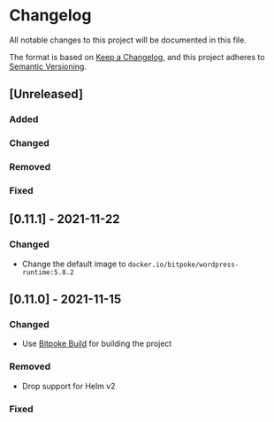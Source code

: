 # Changelog
All notable changes to this project will be documented in this file.

The format is based on [Keep a Changelog](https://keepachangelog.com/en/1.0.0/), and this project
adheres to [Semantic Versioning](https://semver.org/spec/v2.0.0.html).

## [Unreleased]
### Added
### Changed
### Removed
### Fixed

## [0.11.1] - 2021-11-22
### Changed
 * Change the default image to `docker.io/bitpoke/wordpress-runtime:5.8.2`

## [0.11.0] - 2021-11-15
### Changed
 * Use [Bitpoke Build](https://github.com/bitpoke/build) for building the
   project
### Removed
 * Drop support for Helm v2
### Fixed
